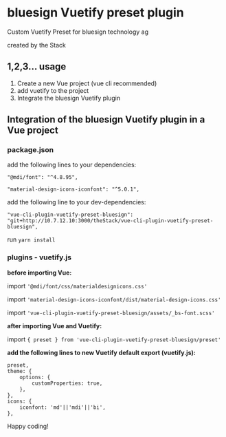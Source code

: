 # bluesign Vuetify preset plugin
Custom Vuetify Preset for bluesign technology ag

created by the Stack

## 1,2,3... usage

1) Create a new Vue project (vue cli recommended)
2) add vuetify to the project
3) Integrate the bluesign Vuetify plugin

## Integration of the bluesign Vuetify plugin in a Vue project

### package.json
add the following lines to your dependencies:

`"@mdi/font": "^4.8.95",`

`"material-design-icons-iconfont": "^5.0.1",`

add the following line to your dev-dependencies:

`"vue-cli-plugin-vuetify-preset-bluesign": "git+http://10.7.12.10:3000/theStack/vue-cli-plugin-vuetify-preset-bluesign",`

run `yarn install`

### plugins - vuetify.js

**before importing Vue:**

import `'@mdi/font/css/materialdesignicons.css'`

import `'material-design-icons-iconfont/dist/material-design-icons.css'`

import `'vue-cli-plugin-vuetify-preset-bluesign/assets/_bs-font.scss'`

**after importing Vue and Vuetify:**

import `{ preset } from 'vue-cli-plugin-vuetify-preset-bluesign/preset'`

**add the following lines to new Vuetify default export (vuetify.js):**

    preset,
    theme: {
        options: {
            customProperties: true,
        },
    },
    icons: {
        iconfont: 'md'||'mdi'||'bi',
    },


Happy coding!